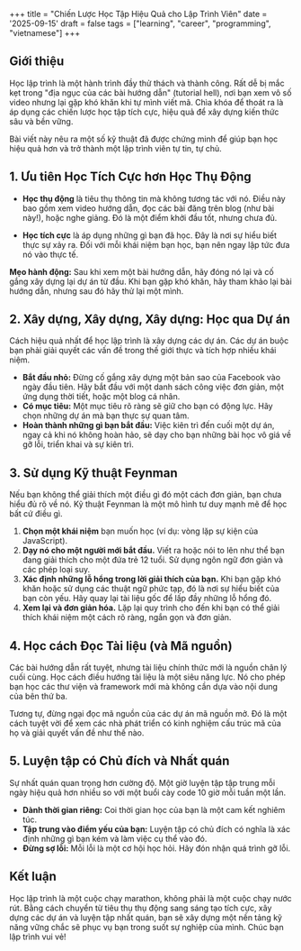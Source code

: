 +++
title = "Chiến Lược Học Tập Hiệu Quả cho Lập Trình Viên"
date = '2025-09-15'
draft = false
tags = ["learning", "career", "programming", "vietnamese"]
+++

## Giới thiệu

Học lập trình là một hành trình đầy thử thách và thành công. Rất dễ bị mắc kẹt trong "địa ngục của các bài hướng dẫn" (tutorial hell), nơi bạn xem vô số video nhưng lại gặp khó khăn khi tự mình viết mã. Chìa khóa để thoát ra là áp dụng các chiến lược học tập tích cực, hiệu quả để xây dựng kiến thức sâu và bền vững.

Bài viết này nêu ra một số kỹ thuật đã được chứng minh để giúp bạn học hiệu quả hơn và trở thành một lập trình viên tự tin, tự chủ.

## 1. Ưu tiên Học Tích Cực hơn Học Thụ Động

- **Học thụ động** là tiêu thụ thông tin mà không tương tác với nó. Điều này bao gồm xem video hướng dẫn, đọc các bài đăng trên blog (như bài này!), hoặc nghe giảng. Đó là một điểm khởi đầu tốt, nhưng chưa đủ.

- **Học tích cực** là áp dụng những gì bạn đã học. Đây là nơi sự hiểu biết thực sự xảy ra. Đối với mỗi khái niệm bạn học, bạn nên ngay lập tức đưa nó vào thực tế.

**Mẹo hành động:** Sau khi xem một bài hướng dẫn, hãy đóng nó lại và cố gắng xây dựng lại dự án từ đầu. Khi bạn gặp khó khăn, hãy tham khảo lại bài hướng dẫn, nhưng sau đó hãy thử lại một mình.

## 2. Xây dựng, Xây dựng, Xây dựng: Học qua Dự án

Cách hiệu quả nhất để học lập trình là xây dựng các dự án. Các dự án buộc bạn phải giải quyết các vấn đề trong thế giới thực và tích hợp nhiều khái niệm.

- **Bắt đầu nhỏ:** Đừng cố gắng xây dựng một bản sao của Facebook vào ngày đầu tiên. Hãy bắt đầu với một danh sách công việc đơn giản, một ứng dụng thời tiết, hoặc một blog cá nhân.
- **Có mục tiêu:** Một mục tiêu rõ ràng sẽ giữ cho bạn có động lực. Hãy chọn những dự án mà bạn thực sự quan tâm.
- **Hoàn thành những gì bạn bắt đầu:** Việc kiên trì đến cuối một dự án, ngay cả khi nó không hoàn hảo, sẽ dạy cho bạn những bài học vô giá về gỡ lỗi, triển khai và sự kiên trì.

## 3. Sử dụng Kỹ thuật Feynman

Nếu bạn không thể giải thích một điều gì đó một cách đơn giản, bạn chưa hiểu đủ rõ về nó. Kỹ thuật Feynman là một mô hình tư duy mạnh mẽ để học bất cứ điều gì.

1.  **Chọn một khái niệm** bạn muốn học (ví dụ: vòng lặp sự kiện của JavaScript).
2.  **Dạy nó cho một người mới bắt đầu.** Viết ra hoặc nói to lên như thể bạn đang giải thích cho một đứa trẻ 12 tuổi. Sử dụng ngôn ngữ đơn giản và các phép loại suy.
3.  **Xác định những lỗ hổng trong lời giải thích của bạn.** Khi bạn gặp khó khăn hoặc sử dụng các thuật ngữ phức tạp, đó là nơi sự hiểu biết của bạn còn yếu. Hãy quay lại tài liệu gốc để lấp đầy những lỗ hổng đó.
4.  **Xem lại và đơn giản hóa.** Lặp lại quy trình cho đến khi bạn có thể giải thích khái niệm một cách rõ ràng, ngắn gọn và đơn giản.

## 4. Học cách Đọc Tài liệu (và Mã nguồn)

Các bài hướng dẫn rất tuyệt, nhưng tài liệu chính thức mới là nguồn chân lý cuối cùng. Học cách điều hướng tài liệu là một siêu năng lực. Nó cho phép bạn học các thư viện và framework mới mà không cần dựa vào nội dung của bên thứ ba.

Tương tự, đừng ngại đọc mã nguồn của các dự án mã nguồn mở. Đó là một cách tuyệt vời để xem các nhà phát triển có kinh nghiệm cấu trúc mã của họ và giải quyết vấn đề như thế nào.

## 5. Luyện tập có Chủ đích và Nhất quán

Sự nhất quán quan trọng hơn cường độ. Một giờ luyện tập tập trung mỗi ngày hiệu quả hơn nhiều so với một buổi cày code 10 giờ mỗi tuần một lần.

- **Dành thời gian riêng:** Coi thời gian học của bạn là một cam kết nghiêm túc.
- **Tập trung vào điểm yếu của bạn:** Luyện tập có chủ đích có nghĩa là xác định những gì bạn kém và làm việc cụ thể vào đó.
- **Đừng sợ lỗi:** Mỗi lỗi là một cơ hội học hỏi. Hãy đón nhận quá trình gỡ lỗi.

## Kết luận

Học lập trình là một cuộc chạy marathon, không phải là một cuộc chạy nước rút. Bằng cách chuyển từ tiêu thụ thụ động sang sáng tạo tích cực, xây dựng các dự án và luyện tập nhất quán, bạn sẽ xây dựng một nền tảng kỹ năng vững chắc sẽ phục vụ bạn trong suốt sự nghiệp của mình. Chúc bạn lập trình vui vẻ!